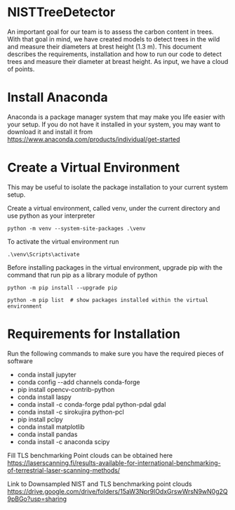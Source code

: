# NISTTreeDetector

An important goal for our team is to assess the carbon content in trees. With that goal in mind, we have created models to detect trees in the wild and measure their diameters at brest height (1.3 m). This document describes the requirements, installation and how to run our code to detect trees and measure their diameter at breast height. As input, we have a cloud of points.


# Install Anaconda
Anaconda is a package manager system that may make you life easier with your setup. If you do not have it installed in your system, you may want to download it and install it from https://www.anaconda.com/products/individual/get-started



# Create a Virtual Environment

This may be useful to isolate the package installation to your current system setup.

Create a virtual environment, called venv, under the current directory and use python as your interpreter

```
python -m venv --system-site-packages .\venv
```

To activate the virtual environment run
```
.\venv\Scripts\activate
```

Before installing packages in the virtual environment, upgrade pip with the command that run pip as a library module of python

```
python -m pip install --upgrade pip 

python -m pip list  # show packages installed within the virtual environment
```








# Requirements for Installation

Run the following commands to make sure you have the required pieces of software

* conda install jupyter 
* conda config --add channels conda-forge
* pip install opencv-contrib-python
* conda install laspy
* conda install -c conda-forge pdal python-pdal gdal
* conda install -c sirokujira python-pcl
* pip install pclpy
* conda install matplotlib
* conda install pandas
* conda install -c anaconda scipy


Fill TLS benchmarking Point clouds can be obtained here
https://laserscanning.fi/results-available-for-international-benchmarking-of-terrestrial-laser-scanning-methods/

Link to Downsampled NIST and TLS benchmarking point clouds
https://drive.google.com/drive/folders/15aW3Npr9lOdxGrswWrsN9wN0g2Q9pBGo?usp=sharing


